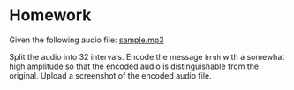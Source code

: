 # Homework
Given the following audio file: [sample.mp3](./Audio/sample.mp3)

Split the audio into 32 intervals. Encode the message `bruh` with a somewhat high amplitude so that the encoded audio is distinguishable from the original. Upload a screenshot of the encoded audio file.